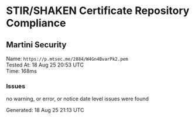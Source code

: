 # STIR/SHAKEN Certificate Repository Compliance

## Martini Security

Name: `https://p.mtsec.me/2884/W4Gn4BvarPk2.pem`\
Tested At: 18 Aug 25 20:53 UTC\
Time: 168ms

### Issues

no warning, or error, or notice date level issues were found

Generated: 18 Aug 25 21:13 UTC